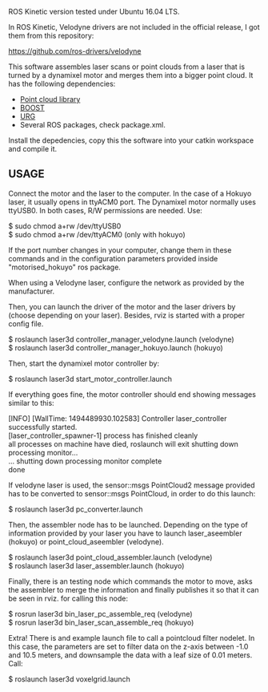 ROS Kinetic version tested under Ubuntu 16.04 LTS.

In ROS Kinetic, Velodyne drivers are not included in the official release, I got them from this repository: 

https://github.com/ros-drivers/velodyne

This software assembles laser scans or point clouds from a laser that is turned by a dynamixel motor and merges them into a bigger point cloud. It has the following dependencies:
- [Point cloud library](http://pointclouds.org/)
- [BOOST](http://www.boost.org/)
- [URG](http://www.hokuyo-aut.jp/) 
- Several ROS packages, check package.xml.

Install the depedencies, copy this the software into your catkin workspace and compile it.  

## USAGE

Connect the motor and the laser to the computer. In the case of a Hokuyo laser, it usually opens in ttyACM0 port. The Dynamixel motor normally uses ttyUSB0. In both cases, R/W permissions are needed. Use:

$ sudo chmod a+rw /dev/ttyUSB0  
$ sudo chmod a+rw /dev/ttyACM0      (only with hokuyo)

If the port number changes in your computer, change them in these commands and in the configuration parameters provided inside "motorised_hokuyo" ros package. 

When using a Velodyne laser, configure the network as provided by the manufacturer. 

Then, you can launch the driver of the motor and the laser drivers by (choose depending on your laser). Besides, rviz is started with a proper config file.

$ roslaunch laser3d controller\_manager\_velodyne.launch      (velodyne)  
$ roslaunch laser3d controller\_manager\_hokuyo.launch        (hokuyo)

Then, start the dynamixel motor controller by:

$ roslaunch laser3d start\_motor\_controller.launch 

If everything goes fine, the motor controller should end showing messages similar to this:

[INFO] [WallTime: 1494489930.102583] Controller laser_controller successfully started.  
[laser_controller_spawner-1] process has finished cleanly  
all processes on machine have died, roslaunch will exit shutting down processing monitor...  
... shutting down processing monitor complete  
done

If velodyne laser is used, the sensor::msgs PointCloud2 message provided has to be converted to sensor::msgs PointCloud, in order to do this launch:

$ roslaunch laser3d pc_converter.launch

Then, the assembler node has to be launched. Depending on the type of information provided by your laser you have to launch laser\_aseembler (hokuyo) or point\_cloud\_aseembler (velodyne).
 
$ roslaunch laser3d point\_cloud\_assembler.launch       (velodyne)  
$ roslaunch laser3d laser\_assembler.launch              (hokuyo)

Finally, there is an testing node which commands the motor to move, asks the assembler to merge the information and finally publishes it so that it can be seen in rviz. for calling this node:

$ rosrun laser3d bin\_laser\_pc\_assemble\_req        (velodyne)  
$ rosrun laser3d bin\_laser\_scan\_assemble\_req      (hokuyo)

Extra! There is and example launch file to call a pointcloud filter nodelet. In this case, the parameters are set to filter data on the z-axis between -1.0 and 10.5 meters, and downsample the data with a leaf size of 0.01 meters. Call:

$ roslaunch laser3d voxelgrid.launch

